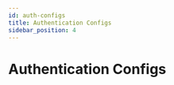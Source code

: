 ```yaml
---
id: auth-configs
title: Authentication Configs
sidebar_position: 4
---
```


# Authentication Configs